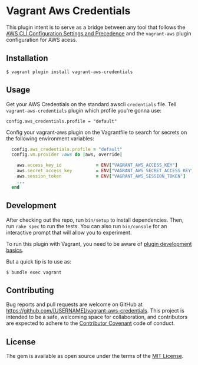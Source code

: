 # Vagrant Aws Credentials

This plugin intent is to serve as a bridge between any tool that follows the [AWS CLI Configuration Settings and Precedence](http://docs.aws.amazon.com/cli/latest/userguide/cli-chap-getting-started.html#config-settings-and-precedence) and the `vagrant-aws` plugin configuration for AWS acess.

## Installation

    $ vagrant plugin install vagrant-aws-credentials

## Usage

Get your AWS Credentials on the standard awscli `credentials` file.
Tell `vagrant-aws-credentials` plugin which profile you're gonna use:
```
config.aws_credentials.profile = "default"
```

Config your vagrant-aws plugin on the Vagrantfile to search for secrets on the following environment variables:
```ruby
  config.aws_credentials.profile = "default"
  config.vm.provider :aws do |aws, override|

    aws.access_key_id             = ENV["VAGRANT_AWS_ACCESS_KEY"]
    aws.secret_access_key         = ENV["VAGRANT_AWS_SECRET_ACCESS_KEY"]
    aws.session_token             = ENV["VAGRANT_AWS_SESSION_TOKEN"]
    ...
  end
```

## Development

After checking out the repo, run `bin/setup` to install dependencies. Then, run `rake spec` to run the tests. You can also run `bin/console` for an interactive prompt that will allow you to experiment.

To run this plugin with Vagrant, you need to be aware of [plugin development basics](https://www.vagrantup.com/docs/plugins/development-basics.html).

But a quick tip is to use as:

    $ bundle exec vagrant

## Contributing

Bug reports and pull requests are welcome on GitHub at https://github.com/[USERNAME]/vagrant-aws-credentials. This project is intended to be a safe, welcoming space for collaboration, and contributors are expected to adhere to the [Contributor Covenant](http://contributor-covenant.org) code of conduct.


## License

The gem is available as open source under the terms of the [MIT License](http://opensource.org/licenses/MIT).

